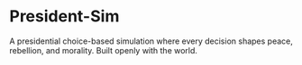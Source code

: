 # President-Sim
A presidential choice-based simulation where every decision shapes peace, rebellion, and morality. Built openly with the world.
